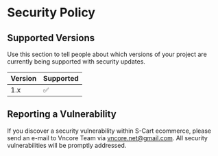 # Security Policy

## Supported Versions

Use this section to tell people about which versions of your project are
currently being supported with security updates.

| Version | Supported          |
| ------- | ------------------ |
| 1.x   | :white_check_mark: |
## Reporting a Vulnerability

If you discover a security vulnerability within S-Cart ecommerce, please send an e-mail to Vncore Team via vncore.net@gmail.com. All security vulnerabilities will be promptly addressed.
